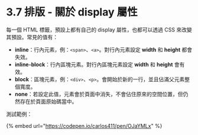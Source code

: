 # 3.7 排版 - 關於 display 屬性

每一個 HTML 標籤，預設上都有自己的 display 屬性，也都可以透過 CSS 來改變其預設。常見的值有：

* **inline**：行內元素，例：`<span>`、`<a>`。對行內元素設定 **width** 和 **height** 都會失效。
* **inline-block**：行內區塊元素。對行內區塊元素設定 **width** 和 **height** 會有效。
* **block**：區塊元素，例：`<div>`、`<p>`。會開始於新的一行，並且佔滿父元素整個寬度。
* **none**：若設定此值，元素會於頁面中消失，不會佔住原來的空間位置，但仍然存在於頁面原始碼當中。



測試範例：

{% embed url="https://codepen.io/carlos411/pen/OJaYMLx" %}

